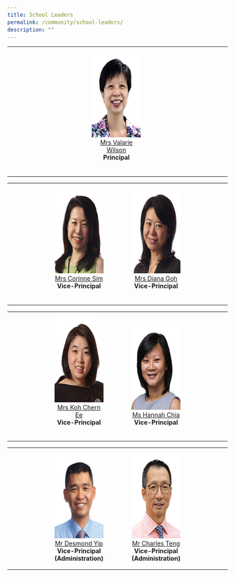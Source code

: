 ```yaml
---
title: School Leaders
permalink: /community/school-leaders/
description: ""
---
```

<table width="100%" border="0" cellspacing="0" cellpadding="5">
  <tbody>
    <tr>
      <td width="37%" valign="bottom">&nbsp;</td>
      <td width="25%" valign="bottom"><p style="text-align:center;"><img src="/images/Common/sl-vwilson.jpg" width="150" height="190" alt="" /><br>
          <a href="mailto:Valarie_koh@schools.gov.sg">Mrs Valarie Wilson</a><br>
          <strong>Principal</strong></p>
        <br></td>
      <td width="38%" valign="bottom">&nbsp;</td>
    </tr>
  </tbody>
</table>
<table width="100%" border="0" cellspacing="0" cellpadding="5">
  <tbody>
    <tr>
      <td width="20%" valign="bottom">&nbsp;</td>
      <td width="25%" valign="bottom"><p style="text-align:center;"><img src="/images/Common/sl-csim.jpg" width="150" height="190" alt=""/><br>
          <a href="mailto:Corinne_SIM@schools.gov.sg">Mrs Corinne Sim</a><br>
          <strong>Vice-Principal</strong> </p>
        <br></td>
      <td width="10%" valign="bottom">&nbsp;</td>
      <td width="25%" valign="bottom"><p style="text-align:center;"><img src="/images/Common/sl-dgoh.jpg" width="150" height="190" alt=""/><br>
          <a href="mailto:Diana_TAN@schools.gov.sg">Mrs Diana Goh</a><br>
          <strong>Vice-Principal</strong> </p>
        <br></td>
      <td width="20%" valign="bottom">&nbsp;</td>
    </tr>
  </tbody>
</table>
<table width="100%" border="0" cellpadding="5" cellspacing="0">
  <tbody>
    <tr>
      <td width="20%" valign="bottom">&nbsp;</td>
      <td width="25%" valign="bottom"><p style="text-align:center;"><img src="/images/Common/sl-kohce.jpg" width="150" height="190" alt=""/><br>
          <a href="mailto:YEOW_Chern_Ee@schools.gov.sg">Mrs Koh Chern Ee</a><br>
          <strong>Vice-Principal</strong> </p>
        <br></td>
      <td width="10%" valign="bottom">&nbsp;</td>
      <td width="25%" valign="bottom"><p style="text-align:center;"><img src="/images/Common/sl-hchia.jpg" width="150" height="190" alt=""/><br>
          <a href="mailto:hannah_chia@schools.gov.sg">Ms Hannah Chia</a><br>
          <strong>Vice-Principal</strong> </p>
        <br></td>
      <td width="20%" valign="bottom">&nbsp;</td>
    </tr>
  </tbody>
</table>
<table width="100%" border="0" cellpadding="5" cellspacing="0">
  <tbody>
    <tr>
      <td width="20%" valign="bottom">&nbsp;</td>
      <td width="25%" valign="bottom"><p style="text-align:center;"><img src="/images/Common/sl-dyip1.jpg" width="150" height="190" alt=""/><br>
        <a href="mailto:yip_wai_choong@schools.gov.sg">Mr Desmond Yip</a><br>
        <strong>Vice-Principal <br>
      (Administration)</strong></p></td>
      <td width="10%" valign="bottom">&nbsp;</td>
      <td width="25%" valign="bottom"><p style="text-align:center;"><img src="/images/Common/sl-cteng.jpg" width="150" height="190" alt="" /><br>
        <a href="mailto:teng_tat_meng_charles@schools.gov.sg">Mr Charles Teng</a><br>
        <strong>Vice-Principal <br>
      (Administration)</strong></p></td>
      <td width="20%" valign="bottom">&nbsp;</td>
    </tr>
  </tbody>
</table>
<p>&nbsp;</p>